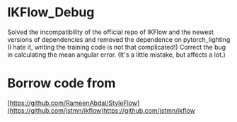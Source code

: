 # IKFlow_Debug
Solved the incompatibility of the official repo of IKFlow and the newest versions of dependencies and removed the dependence on pytorch_lighting (I hate it, writing the training code is not that complicated!) 
Correct the bug in calculating the mean angular error. (It's a little mistake, but affects a lot.)

# Borrow code from
[https://github.com/RameenAbdal/StyleFlow](https://github.com/jstmn/ikflow)https://github.com/jstmn/ikflow
